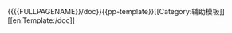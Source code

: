<includeonly>{{{{FULLPAGENAME}}/doc}}</includeonly><noinclude>{{pp-template}}[[Category:辅助模板]][[en:Template:/doc]]</noinclude>